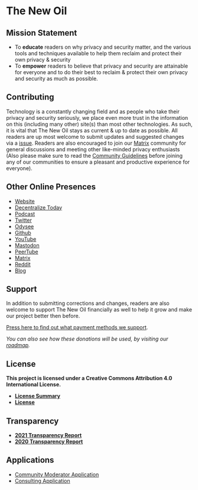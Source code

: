 # The New Oil

## Mission Statement

- To **educate** readers on why privacy and security matter, and the various tools and techniques available to help them reclaim and protect their own privacy & security
- To **empower** readers to believe that privacy and security are attainable for everyone and to do their best to reclaim & protect their own privacy and security as much as possible.

## Contributing

Technology is a constantly changing field and as people who take their privacy and security seriously, we place even more trust in the information on this (including many other) site(s) than most other technologies. As such, it is vital that The New Oil stays as current & up to date as possible. All readers are up most welcome to submit updates and suggested changes via a [issue](https://gitlab.com/thenewoil/website/-/issues). Readers are also encouraged to join our [Matrix](https://matrix.to/#/#TheNewOil:matrix.org) community for general discussions and meeting other like-minded privacy enthusiasts (Also please make sure to read the [Community Guidelines](https://gitlab.com/thenewoil/website/-/wikis/Community-Guidelines) before joining any of our communities to ensure a pleasant and productive experience for everyone).

## Other Online Presences

- [Website](https://thenewoil.org/)
- [Decentralize Today](https://dt.gl/author/nate/)
- [Podcast](https://surveillancereport.tech/)
- [Twitter](https://twitter.com/thenewoil1)
- [Odysee](https://odysee.com/@thenewoil)
- [Github](https://github.com/thenewoil)
- [YouTube](https://www.youtube.com/thenewoil)
- [Mastodon](https://freeradical.zone/@thenewoil)
- [PeerTube](https://peertube.thenewoil.xyz/video-channels/thenewoil/videos)
- [Matrix](https://matrix.to/#/#TheNewOil:matrix.org)
- [Reddit](https://www.reddit.com/r/thenewoil/)
- [Blog](https://thenewoil.org/blog-index)

## Support

In addition to submitting corrections and changes, readers are also welcome to support The New Oil financially as well to help it grow and make our project better then before.

[Press here to find out what payment methods we support](https://thenewoil.org/support.html).

_You can also see how these donations will be used, by visiting our [roadmap](https://thenewoil.org/roadmap)._

## License
**This project is licensed under a Creative Commons Attribution 4.0 International License.**
 
- **[License Summary](https://creativecommons.org/licenses/by/4.0/)**
- **[License](https://creativecommons.org/licenses/by/4.0/legalcode)**

## Transparency

- **[2021 Transparency Report](https://write.as/thenewoil/transparency-report-2021-and-goals-for-2022)** 
- **[2020 Transparency Report](https://write.as/thenewoil/2020-recap-2021-plans)**

## Applications

- [Community Moderator Application](https://cryptpad.fr/form/#/2/form/view/99si-RTW4n6MV5i4wzzDuGpGSgQJ1mG8uoyi0q8z37M/)
- [Consulting Application](https://cryptpad.fr/form/#/2/form/view/vRN7JSx2x71E0Ufg7MthpP1ZeZSV7ZK0grbx-TlVlHc/)
